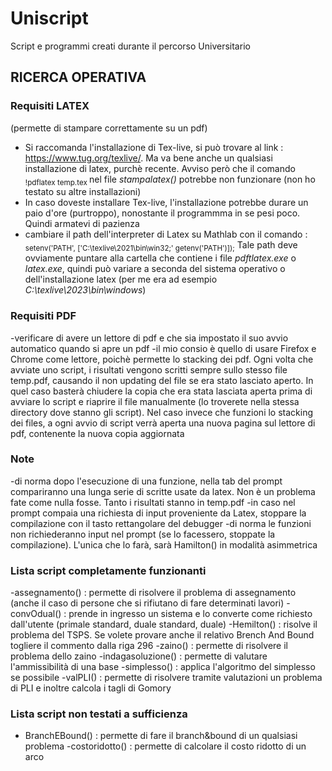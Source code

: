 # Uniscript
Script e programmi creati durante il percorso Universitario


## RICERCA OPERATIVA
### Requisiti LATEX  
(permette di stampare correttamente su un pdf)
- Si raccomanda l'installazione di Tex-live, si può trovare al link : https://www.tug.org/texlive/. Ma va bene anche un qualsiasi installazione di latex, purchè recente. Avviso però che il comando <sub>!pdflatex temp.tex </sub> nel file *stampalatex()* potrebbe non funzionare (non ho testato su altre installazioni)
- In caso doveste installare Tex-live, l'installazione potrebbe durare un paio d'ore (purtroppo), nonostante il programmma in se pesi poco. Quindi armatevi di pazienza
- cambiare il path dell'interpreter di Latex su Mathlab con il comando : <sub> setenv('PATH', ['C:\texlive\2021\bin\win32;' getenv('PATH')]);</sub>
Tale path deve ovviamente puntare alla cartella che contiene i file *pdftlatex.exe* o *latex.exe*, quindi può variare a seconda del sistema operativo o dell'installazione latex (per me era ad esempio *C:\texlive\2023\bin\windows*)
### Requisiti PDF  
-verificare di avere un lettore di pdf e che sia impostato il suo avvio automatico quando si apre un pdf
-il mio consio è quello di usare Firefox e Chrome come lettore, poichè permette lo stacking dei pdf. Ogni volta che avviate uno script, i risultati vengono scritti sempre sullo stesso file temp.pdf, causando il non updating del file se era stato lasciato aperto. In quel caso basterà chiudere la copia che era stata lasciata aperta prima di avviare lo script e riaprire il file manualmente (lo troverete nella stessa directory dove stanno gli script). Nel caso invece che funzioni lo stacking dei files, a ogni avvio di script verrà aperta una nuova pagina sul lettore di pdf, contenente la nuova copia aggiornata 
### Note
-di norma dopo l'esecuzione di una funzione, nella tab del prompt compariranno una lunga serie di scritte usate da latex. Non è un problema fate come nulla fosse. Tanto i risultati stanno in temp.pdf
-in caso nel prompt compaia una richiesta di input proveniente da Latex, stoppare la compilazione con il tasto rettangolare del debugger
-di norma le funzioni non richiederanno input nel prompt (se lo facessero, stoppate la compilazione). L'unica che lo farà, sarà Hamilton() in modalità asimmetrica
### Lista script completamente funzionanti
-assegnamento() : permette di risolvere il problema di assegnamento (anche il caso di persone che si rifiutano di fare determinati lavori)
-convOdual() : prende in ingresso un sistema e lo converte come richiesto dall'utente (primale standard, duale standard, duale)
-Hemilton() : risolve il problema del TSPS. Se volete provare anche il relativo Brench And Bound togliere il commento dalla riga 296
-zaino() :  permette di risolvere il problema dello zaino
-indagasoluzione() : permette di valutare l'ammissibilità di una base
-simplesso() : applica l'algoritmo del simplesso se possibile
-valPLI() : permette di risolvere tramite valutazioni un problema di PLI e inoltre calcola i tagli di Gomory
### Lista script non testati a sufficienza
- BranchEBound() : permette di fare il branch&bound di un qualsiasi problema
-costoridotto() : permette di calcolare il costo ridotto di un arco

